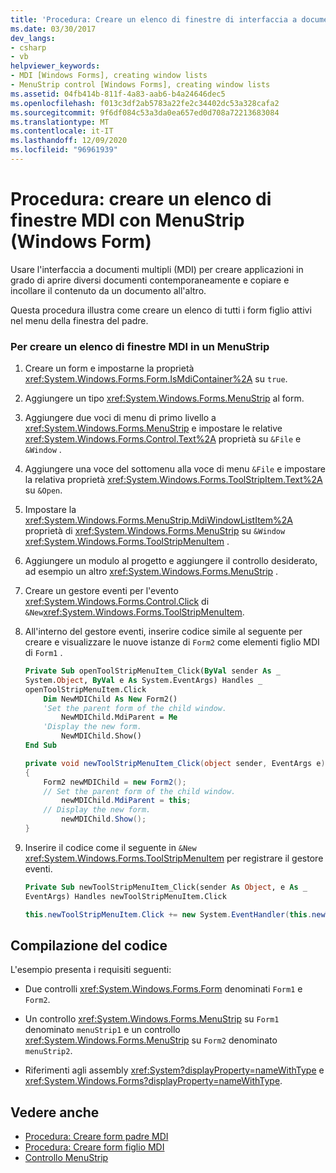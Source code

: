 ```yaml
---
title: 'Procedura: Creare un elenco di finestre di interfaccia a documenti multipli con MenuStrip'
ms.date: 03/30/2017
dev_langs:
- csharp
- vb
helpviewer_keywords:
- MDI [Windows Forms], creating window lists
- MenuStrip control [Windows Forms], creating window lists
ms.assetid: 04fb414b-811f-4a83-aab6-b4a24646dec5
ms.openlocfilehash: f013c3df2ab5783a22fe2c34402dc53a328cafa2
ms.sourcegitcommit: 9f6df084c53a3da0ea657ed0d708a72213683084
ms.translationtype: MT
ms.contentlocale: it-IT
ms.lasthandoff: 12/09/2020
ms.locfileid: "96961939"
---
```

# <a name="how-to-create-an-mdi-window-list-with-menustrip-windows-forms"></a>Procedura: creare un elenco di finestre MDI con MenuStrip (Windows Form)
Usare l'interfaccia a documenti multipli (MDI) per creare applicazioni in grado di aprire diversi documenti contemporaneamente e copiare e incollare il contenuto da un documento all'altro.  
  
 Questa procedura illustra come creare un elenco di tutti i form figlio attivi nel menu della finestra del padre.  
  
### <a name="to-create-an-mdi-window-list-on-a-menustrip"></a>Per creare un elenco di finestre MDI in un MenuStrip  
  
1. Creare un form e impostarne la proprietà <xref:System.Windows.Forms.Form.IsMdiContainer%2A> su `true`.  
  
2. Aggiungere un tipo <xref:System.Windows.Forms.MenuStrip> al form.  
  
3. Aggiungere due voci di menu di primo livello a <xref:System.Windows.Forms.MenuStrip> e impostare le relative <xref:System.Windows.Forms.Control.Text%2A> proprietà su `&File` e `&Window` .  
  
4. Aggiungere una voce del sottomenu alla voce di menu `&File` e impostare la relativa proprietà <xref:System.Windows.Forms.ToolStripItem.Text%2A> su `&Open`.  
  
5. Impostare la <xref:System.Windows.Forms.MenuStrip.MdiWindowListItem%2A> proprietà di <xref:System.Windows.Forms.MenuStrip> su `&Window` <xref:System.Windows.Forms.ToolStripMenuItem> .  
  
6. Aggiungere un modulo al progetto e aggiungere il controllo desiderato, ad esempio un altro <xref:System.Windows.Forms.MenuStrip> .  
  
7. Creare un gestore eventi per l'evento <xref:System.Windows.Forms.Control.Click> di `&New`<xref:System.Windows.Forms.ToolStripMenuItem>.  
  
8. All'interno del gestore eventi, inserire codice simile al seguente per creare e visualizzare le nuove istanze di `Form2` come elementi figlio MDI di `Form1` .  
  
    ```vb  
    Private Sub openToolStripMenuItem_Click(ByVal sender As _  
    System.Object, ByVal e As System.EventArgs) Handles _  
    openToolStripMenuItem.Click  
        Dim NewMDIChild As New Form2()  
        'Set the parent form of the child window.  
            NewMDIChild.MdiParent = Me  
        'Display the new form.  
            NewMDIChild.Show()  
    End Sub  
    ```  
  
    ```csharp  
    private void newToolStripMenuItem_Click(object sender, EventArgs e)  
    {  
        Form2 newMDIChild = new Form2();  
        // Set the parent form of the child window.  
            newMDIChild.MdiParent = this;  
        // Display the new form.  
            newMDIChild.Show();  
    }  
    ```  
  
9. Inserire il codice come il seguente in `&New` <xref:System.Windows.Forms.ToolStripMenuItem> per registrare il gestore eventi.  
  
    ```vb  
    Private Sub newToolStripMenuItem_Click(sender As Object, e As _  
    EventArgs) Handles newToolStripMenuItem.Click  
    ```  
  
    ```csharp  
    this.newToolStripMenuItem.Click += new System.EventHandler(this.newToolStripMenuItem_Click);  
    ```  
  
## <a name="compiling-the-code"></a>Compilazione del codice  
 L'esempio presenta i requisiti seguenti:  
  
- Due controlli <xref:System.Windows.Forms.Form> denominati `Form1` e `Form2`.  
  
- Un controllo <xref:System.Windows.Forms.MenuStrip> su `Form1` denominato `menuStrip1` e un controllo <xref:System.Windows.Forms.MenuStrip> su `Form2` denominato `menuStrip2`.  
  
- Riferimenti agli assembly <xref:System?displayProperty=nameWithType> e <xref:System.Windows.Forms?displayProperty=nameWithType>.  
  
## <a name="see-also"></a>Vedere anche

- [Procedura: Creare form padre MDI](../advanced/how-to-create-mdi-parent-forms.md)
- [Procedura: Creare form figlio MDI](../advanced/how-to-create-mdi-child-forms.md)
- [Controllo MenuStrip](menustrip-control-windows-forms.md)
